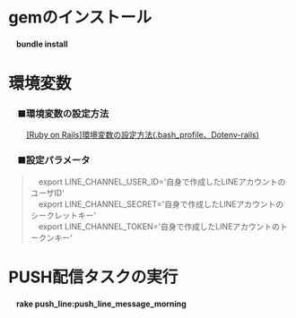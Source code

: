 # gemのインストール
　**bundle install**

# 環境変数

### 　■環境変数の設定方法
　 　[[Ruby on Rails]環境変数の設定方法(.bash_profile、Dotenv-rails)](https://qiita.com/yuichir43705457/items/7cfcae6546876086b849 "[Ruby on Rails]環境変数の設定方法(.bash_profile、Dotenv-rails)")
 
### 　■設定パラメータ
>　export LINE_CHANNEL_USER_ID='自身で作成したLINEアカウントのユーザID'  
>　export LINE_CHANNEL_SECRET='自身で作成したLINEアカウントのシークレットキー'  
>　export LINE_CHANNEL_TOKEN='自身で作成したLINEアカウントのトークンキー'

# PUSH配信タスクの実行
　**rake push_line:push_line_message_morning**

